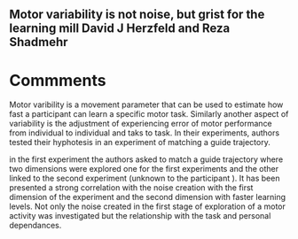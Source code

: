 Motor variability is not noise, but grist for the learning mill
David J Herzfeld and Reza Shadmehr
---

# Commments 

Motor varibility is a movement parameter that can be used to 
estimate how fast a participant can learn a specific motor task.
Similarly another aspect of variability is the 
adjustment of experiencing error of motor performance 
from individual to individual and taks to task.
In their experiments, authors tested their hyphotesis in an 
experiment of matching a guide trajectory.

in the first experiment the authors asked 
to match a guide trajectory where two dimensions were explored
one for the first experiments and the other linked to the 
second experiment (unknown to the participant ).
It has been presented a strong correlation with the noise creation
with the first dimension of the experiment and the second dimension 
with faster learning levels.
Not only the noise created in the first stage of exploration of a motor
activity was investigated but the relationship with the task 
and personal dependances.



